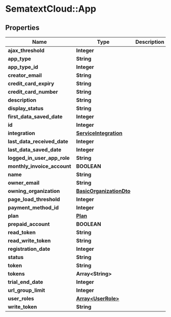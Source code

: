 # SematextCloud::App

## Properties

| Name                        | Type                                                | Description | Notes      |
| --------------------------- | --------------------------------------------------- | ----------- | ---------- |
| **ajax_threshold**          | **Integer**                                         |             | [optional] |
| **app_type**                | **String**                                          |             | [optional] |
| **app_type_id**             | **Integer**                                         |             | [optional] |
| **creator_email**           | **String**                                          |             | [optional] |
| **credit_card_expiry**      | **String**                                          |             | [optional] |
| **credit_card_number**      | **String**                                          |             | [optional] |
| **description**             | **String**                                          |             | [optional] |
| **display_status**          | **String**                                          |             | [optional] |
| **first_data_saved_date**   | **Integer**                                         |             | [optional] |
| **id**                      | **Integer**                                         |             | [optional] |
| **integration**             | [**ServiceIntegration**](ServiceIntegration.md)     |             | [optional] |
| **last_data_received_date** | **Integer**                                         |             | [optional] |
| **last_data_saved_date**    | **Integer**                                         |             | [optional] |
| **logged_in_user_app_role** | **String**                                          |             | [optional] |
| **monthly_invoice_account** | **BOOLEAN**                                         |             | [optional] |
| **name**                    | **String**                                          |             | [optional] |
| **owner_email**             | **String**                                          |             | [optional] |
| **owning_organization**     | [**BasicOrganizationDto**](BasicOrganizationDto.md) |             | [optional] |
| **page_load_threshold**     | **Integer**                                         |             | [optional] |
| **payment_method_id**       | **Integer**                                         |             | [optional] |
| **plan**                    | [**Plan**](Plan.md)                                 |             | [optional] |
| **prepaid_account**         | **BOOLEAN**                                         |             | [optional] |
| **read_token**              | **String**                                          |             | [optional] |
| **read_write_token**        | **String**                                          |             | [optional] |
| **registration_date**       | **Integer**                                         |             | [optional] |
| **status**                  | **String**                                          |             | [optional] |
| **token**                   | **String**                                          |             | [optional] |
| **tokens**                  | **Array&lt;String&gt;**                             |             | [optional] |
| **trial_end_date**          | **Integer**                                         |             | [optional] |
| **url_group_limit**         | **Integer**                                         |             | [optional] |
| **user_roles**              | [**Array&lt;UserRole&gt;**](UserRole.md)            |             | [optional] |
| **write_token**             | **String**                                          |             | [optional] |
